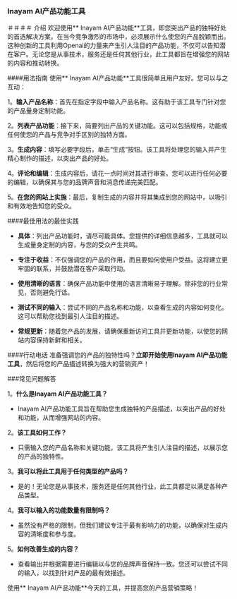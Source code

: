 ### Inayam AI产品功能工具

＃＃＃＃ 介绍
欢迎使用** Inayam AI产品功能**工具，即您突出产品的独特好处的首选解决方案。在当今竞争激烈的市场中，必须展示什么使您的产品脱颖而出。这种创新的工具利用Openai的力量来产生引人注目的产品功能，不仅可以告知潜在客户。无论您是从事技术，服务还是任何其他行业，此工具都旨在增强您的网站的内容和推动转换。

####用法指南
使用** Inayam AI产品功能**工具很简单且用户友好。您可以与之互动：

1。**输入产品名称**：首先在指定字段中输入产品名称。这有助于该工具专门针对您的产品量身定制功能。

2。**列表产品功能**：接下来，简要列出产品的关键功能。这可以包括规格，功能或任何使您的产品与竞争对手区别的独特方面。

3。**生成内容**：填写必要字段后，单击“生成”按钮。该工具将处理您的输入并产生精心制作的描述，以突出产品的好处。

4。**评论和编辑**：生成内容后，请花一点时间对其进行审查。您可以进行任何必要的编辑，以确保其与您的品牌声音和消息传递完美匹配。

5。**在您的网站上实施**：最后，复制生成的内容并将其集成到您的网站中，以吸引和有效地告知您的受众。

####最佳用法的最佳实践
-  **具体**：列出产品功能时，请尽可能具体。您提供的详细信息越多，工具就可以生成量身定制的内容，与您的受众产生共鸣。

-  **专注于收益**：不仅强调您的产品的作用，而且要如何使用户受益。这将建立更牢固的联系，并鼓励潜在客户采取行动。

-  **使用清晰的语言**：确保产品功能中使用的语言清晰易于理解。除非您的行业常见，否则避免行话。

-  **测试不同的输入**：尝试不同的产品名称和功能，以查看生成的内容如何变化。这可以帮助您找到最引人注目的描述。

-  **常规更新**：随着您产品的发展，请确保重新访问工具并更新功能，以使您的网站内容保持新鲜和相关。

####行动电话
准备强调您的产品的独特性吗？**立即开始使用Inayam AI产品功能工具**，然后将您的产品描述转换为强大的营销资产！

###常见问题解答

1。**什么是Inayam AI产品功能工具？**
-  Inayam AI产品功能工具旨在帮助您生成独特的产品描述，以突出产品的好处和功能，从而增强网站的内容。

2。**该工具如何工作？**
- 只需输入您的产品名称和关键功能，该工具将产生引人注目的描述，以展示您的产品的独特性。

3。**我可以将此工具用于任何类型的产品吗？**
- 是的！无论您是从事技术，服务还是任何其他行业，此工具都足以满足各种产品类型。

4。**我可以输入的功能数量有限制吗？**
- 虽然没有严格的限制，但我们建议专注于最有影响力的功能，以确保对生成内容的清晰度和参与度。

5。**如何改善生成的内容？**
- 查看输出并根据需要进行编辑以与您的品牌声音保持一致。您还可以尝试不同的输入，以找到针对产品的最有效描述。

使用** Inayam AI产品功能**今天的工具，并提高您的产品营销策略！